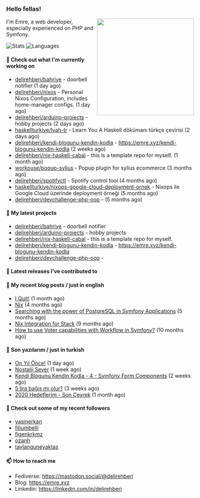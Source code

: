 <h3>Hello fellas!</h3>
 

<img align="right" src="https://media.giphy.com/media/ZE6HYckyroMWwSp11C/giphy-downsized.gif" width="260">

I'm Emre, a web developer, especially experienced on PHP and Symfony.

![Stats](https://github-readme-stats.vercel.app/api/?username=delirehberi&show_icons=true&include_all_commits=true&count_private=true)
![Languages](https://github-readme-stats.vercel.app/api/top-langs/?username=delirehberi&layout=compact)

#### 👷 Check out what I'm currently working on

- [delirehberi/bahriye](https://github.com/delirehberi/bahriye) - doorbell notifier (1 day ago)
- [delirehberi/nixos](https://github.com/delirehberi/nixos) - Personal Nixos Configuration, includes home-manager configs. (1 day ago)
- [delirehberi/arduino-projects](https://github.com/delirehberi/arduino-projects) - hobby projects (2 days ago)
- [haskellturkiye/lyah-tr](https://github.com/haskellturkiye/lyah-tr) - Learn You A Haskell dökümanı türkçe çevirisi (2 days ago)
- [delirehberi/kendi-blogunu-kendin-kodla](https://github.com/delirehberi/kendi-blogunu-kendin-kodla) - https://emre.xyz/kendi-blogunu-kendin-kodla (2 weeks ago)
- [delirehberi/nix-haskell-cabal](https://github.com/delirehberi/nix-haskell-cabal) - this is a template repo for myself. (1 month ago)
- [workouse/popup-sylius](https://github.com/workouse/popup-sylius) - Popup plugin for sylius ecommerce (3 months ago)
- [delirehberi/spotifyctl](https://github.com/delirehberi/spotifyctl) - Spotify control tool (4 months ago)
- [haskellturkiye/nixops-google-cloud-deployment-ornek](https://github.com/haskellturkiye/nixops-google-cloud-deployment-ornek) - Nixops ile Google Cloud üzerinde deployment örneği (5 months ago)
- [delirehberi/devchallenge-php-oop](https://github.com/delirehberi/devchallenge-php-oop) -  (5 months ago)

#### 🌱 My latest projects

- [delirehberi/bahriye](https://github.com/delirehberi/bahriye) - doorbell notifier
- [delirehberi/arduino-projects](https://github.com/delirehberi/arduino-projects) - hobby projects
- [delirehberi/nix-haskell-cabal](https://github.com/delirehberi/nix-haskell-cabal) - this is a template repo for myself.
- [delirehberi/kendi-blogunu-kendin-kodla](https://github.com/delirehberi/kendi-blogunu-kendin-kodla) - https://emre.xyz/kendi-blogunu-kendin-kodla
- [delirehberi/devchallenge-php-oop](https://github.com/delirehberi/devchallenge-php-oop) - 

#### 🔭 Latest releases I've contributed to


#### 📜 My recent blog posts / just in english

- [I Quit!](https://emre.xyz/i-quit) (1 month ago)
- [Nix](https://emre.xyz/nix) (4 months ago)
- [Searching with the power of PostgreSQL in Symfony Applications](https://emre.xyz/searching-with-the-power-of-postgresql-in-symfony-applications) (5 months ago)
- [Nix Integration for Stack](https://emre.xyz/nix-integration-for-stack) (9 months ago)
- [How to use Voter capabilities with Workflow in Symfony?](https://emre.xyz/how-to-use-voter-capabilities-with-workflow-in-symfony) (10 months ago)

#### 📜 Son yazılarım / just in turkish

- [On Yıl Önce!](https://emre.xyz/on-yil-once) (1 day ago)
- [Nostalji Sever](https://emre.xyz/nostalji-sever) (1 week ago)
- [Kendi Blogunu Kendin Kodla - 4 - Symfony Form Components](https://emre.xyz/kendi-blogunu-kendin-kodla-4-symfony-form-components) (2 weeks ago)
- [5 lira bağış mı olur?](https://emre.xyz/5-lira-bagis-mi-olur) (3 weeks ago)
- [2020 Hedeflerim - Son Çeyrek](https://emre.xyz/2020-hedeflerim-son-ceyrek) (1 month ago)

#### 👯 Check out some of my recent followers

- [yasinerkan](https://github.com/yasinerkan)
- [filiumbelli](https://github.com/filiumbelli)
- [figenkrkmz](https://github.com/figenkrkmz)
- [ozanh](https://github.com/ozanh)
- [taylanguneyaktas](https://github.com/taylanguneyaktas)

#### 📫 How to reach me

- Fediverse: https://mastodon.social/@delirehberi
- Blog: https://emre.xyz
- Linkedin: https://linkedin.com/in/delirehberi

